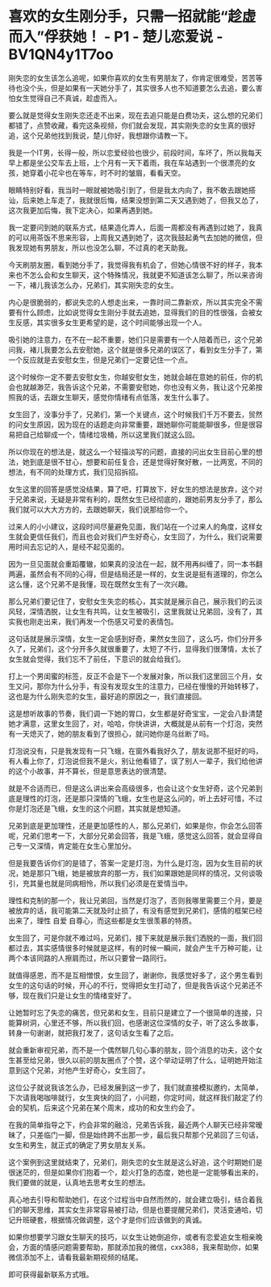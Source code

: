 # 喜欢的女生刚分手，只需一招就能“趁虚而入”俘获她！ - P1 - 楚儿恋爱说 - BV1QN4y1T7oo

刚失恋的女生该怎么追呢，如果你喜欢的女生有男朋友了，你肯定很难受，苦苦等待也没个头，但是如果有一天她分手了，其实很多人也不知道要怎么去追，要么害怕女生觉得自己不真诚，趁虚而入。

要么就是觉得女生刚失恋还走不出来，现在去追只能是白费功夫，这么想的兄弟们都错了，点赞收藏，看完这条视频，你们就会发现，其实刚失恋的女生真的很好追，这个兄弟他找到我说，楚儿你好，我想跟你请教一下。

我是一个IT男，长得一般，所以恋爱经验也很少，前段时间，车坏了，所以我每天早上都是坐公交车去上班，上个月有一天下着雨，我在车站遇到一个很漂亮的女孩，她穿着小花伞也在等车，时不时的皱眉，看看天空。

眼睛特别好看，我当时一眼就被她吸引到了，但是我太内向了，我不敢去跟她搭讪，后来她上车走了，我就很后悔，结果没想到第二天又遇到她了，但我又怂了，这次我更加后悔，我下定决心，如果再遇到她。

我一定要问到她的联系方式，结果造化弄人，后面一周都没有再遇到过她了，我真的可以用茶饭不思来形容，上周我又遇到她了，这次我鼓起勇气去加她的微信，但我发现她有男朋友，所以也没怎么聊，不过真的老天助我。

今天刷朋友圈，看到她分手了，我觉得我有机会了，但她心情很不好的样子，我本来也不怎么会和女生聊天，这个特殊情况，我就更不知道该怎么聊了，所以来咨询一下，褚儿我该怎么办，兄弟们，其实刚失恋的女生。

内心是很脆弱的，都说失恋的人想走出来，一靠时间二靠新欢，所以其实完全不需要有什么顾虑，比如说觉得女生刚分手就去追她，显得我们的目的性很强，会被女生反感，其实很多女生更希望的是，这个时间能够出现一个人。

吸引她的注意力，在不在一起不重要，她们只是需要有一个人陪着而已，这个兄弟问我，褚儿我要怎么去安慰她，这个就是很多兄弟的误区了，看到女生分手了，第一个反应就是去安慰女生，但是兄弟们一定要记住一个点。

这个时候你一定不要去安慰女生，你越安慰女生，她就会越在意她的前任，你的机会也就越渺茫，我告诉这个兄弟，不需要安慰她，你也没有义务，我让这个兄弟按照我的话，去跟女生聊天，感觉你情绪有点低落，发生什么事了。

女生回了，没事分手了，兄弟们，第一个关键点，这个时候我们千万不要去，贸然的问女生原因，因为现在的话题走向非常重要，跟她聊你可能能聊很多，但是很容易把自己给聊成一个，情绪垃圾桶，所以这里我们就这么回。

所以你现在的想法是，就这么一个轻描淡写的问题，直接的问出女生目前心里的想法，她到底是很不甘心，想要和前任复合，还是觉得好聚好散，一比两宽，不同的想法，有不同的处理方式，我们见招拆招。

女生这里的回答是感觉没结果，算了吧，打算放下，好女生的想法是放弃，这个对于兄弟来说，无疑是非常有利的，既然女生已经彻底的，跟她前男友分手了，那么我们就可以大大方方的，去跟她聊天，我们说那给你一个。

过来人的小小建议，这段时间尽量避免见面，我们站在一个过来人的角度，这样女生就会更信任我们，而且也会对我们产生好奇心，女生回了，为什么，我们说需要用时间去忘记的人，是经不起见面的。

因为一旦见面就会重蹈覆辙，如果真的没法在一起，就不用再纠缠了，同一本书翻两遍，虽然会有不同的心得，但是结局还是一样的，女生说是挺有道理的，你怎么这么懂，这个兄弟不是我懂，现在既然女生有了一次兴趣。

那么兄弟们要记住了，安慰女生失恋的核心，其实就是展示自己，展示我们的云淡风轻，深情洒脱，让女生有共鸣，让女生被吸引，这里我就让兄弟回，没有了，其实我也刚走出来，我们再发一个伤感又可爱的表情包。

这句话就是展示深情，女生一定会感到好奇，果然女生回了，这么巧，你们分开多久了，兄弟们，这个分开多久就很重要了，太短了不行，显得我们很薄情，太长了女生就会觉得，我们忘不了前任，下意识的就会给我们。

打上一个男闺蜜的标签，反正不会是下一个发展对象，所以我们这里回三个月，女生又问，那你为什么分手，有没有发现女生的注意力，已经在慢慢的开始转移了，这也是为什么刚失恋的女生，最好追的原因之一，我们直接回。

这是想听故事的节奏，我们调一下她的胃口，女生都是好奇宝宝，一定会八卦清楚她才满意，这里女生回了，对，哈哈，你快讲讲，大概就是从前有一个灯泡，突然有一天熄灭了，她的朋友看到了很担心，就问她你是乌丝断了吗。

灯泡说没有，只是我发现有一只飞蛾，在窗外看我好久了，朋友说那不挺好的吗，有人看上你了，灯泡说但我不是火，别让他看错了，误了别人一辈子，我们给他讲的这个小故事，并不算长，但是意思表达的很清楚。

就是不合适而已，但是这么讲出来会高级很多，也会让这个女生好奇，这个兄弟到底是理性的灯泡，还是那只深情的飞蛾，女生也是这么问的，听上去好可惜，不过你是灯泡还是飞蛾，女生的这个问题，其实就是想知道。

兄弟到底是更加理性，还是更加感性的人，那么兄弟们，如果是你，你会怎么回答呢，兄弟们思考一下，大部分兄弟会回答，我是飞蛾，感觉这么回答，就会显得自己专一又深情，肯定能在女生心里加分。

但是我要告诉你们的是错了，答案一定是灯泡，为什么是灯泡，因为女生目前的状况，她是那只飞蛾，她是被放弃的那一方，我们如果跟她是同样的情况，又何谈吸引，充其量也就是同病相怜，所以我们必须是在爱情当中。

理性和克制的那一个，我让兄弟回，当然是灯泡了，否则我哪里需要三个月，要是被放弃的话，我可能第二天就及时止损了，有没有感觉到兄弟们，感情的框架已经出来了，理性 自爱 自尊心，而这些都是女生很羡慕的特质。

女生回了，可是你就不难过吗，兄弟们，接下来就是展示我们洒脱的一面，我们回 都过去，其实感情很多时候就是这样，有的时候一瞬间，就会产生千万种可能，让两个本该同路的人擦肩而过，所以只要曾一路同行。

就值得感恩，而不是互相憎恨，女生回了，谢谢你，我感觉好多了，这个男生看到女生的这句话的时候，开心的不行，觉得把女生打动了，但是我告诉这个兄弟还不够，现在我们只是让女生的情绪变好了。

让她暂时忘了失恋的痛苦，但兄弟和女生，目前只是建立了一个很简单的连接，只能算树洞，心里还不够，所以我们回，也感谢这位深情的女子，听了这么多故事，转身一句谢谢，就把我打发了，这句话女生看了之后。

就会重新审视兄弟，而不是一个偶然聊几句心事的朋友，回个消息的功夫，这个女生甚至给兄弟，很久以前的朋友圈点了个赞，这个举动证明了什么，证明她开始注意到这个兄弟，对他产生好奇心，女生回了。

这位公子就说我该怎么办，已经发展到这一步了，我们就直接模拟邀约，太简单，下次请我喝咖啡就行，女生爽快的回了，小问题，你定时间，就这样我们敲定了约会的契机，后来这个兄弟在某个周末，成功的和女生约会了。

在我的简单指导之下，约会非常的融洽，兄弟告诉我，最近两个人聊天已经非常暧昧了，只差临门一脚，但是始终跨不出那一步，最后我只帮那个兄弟回了三句话，女生和男生，就正式的确定了男女朋友关系。

这个案例到这里就结束了，兄弟们，刚失恋的女生就是这么好追，这个时期她们是很迷茫的，但是如果你们抱着一个，趁火打急的态度，她也是一定能够看出来的，我们要做的就是，认真地去思考女生的想法。

真心地去引导和帮助她们，在这个过程当中自然而然的，就会建立吸引，结合着我们的聊天思维，其实女生非常容易被打动，但是也要提醒兄弟们，灵活变通哈，切记升班硬套，根据情况做调整，这个才是你们应该做到的真诚。

如果你想要学习跟女生聊天的技巧，以女生让她倒追你，或者有恋爱追女生相亲晚会，方面的情感问题需要帮助，那就添加我的微信，cxx388，我来帮助你，如果微信添加不上，请看我最新期视频的结尾。

即可获得最新联系方式哦。